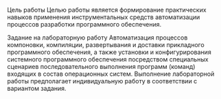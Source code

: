 Цель работы
Целью работы является формирование практических навыков
применения инструментальных средств автоматизации процессов разработки
программного обеспечения.

Задание на лабораторную работу
Автоматизация процессов компоновки, компиляции, развертывания и
доставки прикладного программного обеспечения, а также установки и
конфигурирования системного программного обеспечения посредством
специальных сценариев последовательного выполнения программ (команд)
входящих в состав операционных систем. Выполнение лабораторной работы
предполагает индивидуальную работу в соответствии с вариантом задания.
